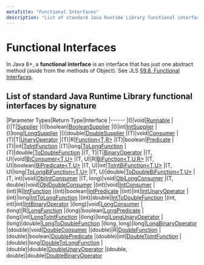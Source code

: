 ```yaml
---
metaTitle: "Functional Interfaces"
description: "List of standard Java Runtime Library functional interfaces by signature"
---
```


# Functional Interfaces


In Java 8+, a **functional interface** is an interface that has just one abstract method (aside from the methods of Object). See JLS [§9.8. Functional Interfaces](https://docs.oracle.com/javase/specs/jls/se8/html/jls-9.html#jls-9.8).



## List of standard Java Runtime Library functional interfaces by signature


|Parameter Types|Return Type|Interface
|------
|()|void|[Runnable](https://docs.oracle.com/javase/8/docs/api/java/lang/Runnable.html)
|()|T|[Supplier](https://docs.oracle.com/javase/8/docs/api/java/util/function/Supplier.html)
|()|boolean|[BooleanSupplier](https://docs.oracle.com/javase/8/docs/api/java/util/function/BooleanSupplier.html)
|()|int|[IntSupplier](https://docs.oracle.com/javase/8/docs/api/java/util/function/IntSupplier.html)
|()|long|[LongSupplier](https://docs.oracle.com/javase/8/docs/api/java/util/function/LongSupplier.html)
|()|double|[DoubleSupplier](https://docs.oracle.com/javase/8/docs/api/java/util/function/DoubleSupplier.html)
|(T)|void|[Consumer<T>](https://docs.oracle.com/javase/8/docs/api/java/util/function/Consumer.html)
|(T)|T|[UnaryOperator<T>](https://docs.oracle.com/javase/8/docs/api/java/util/function/UnaryOperator.html)
|(T)|R|[Function<T,R>](https://docs.oracle.com/javase/8/docs/api/java/util/function/Function.html)
|(T)|boolean|[Predicate<T>](https://docs.oracle.com/javase/8/docs/api/java/util/function/Predicate.html)
|(T)|int|[ToIntFunction<T>](https://docs.oracle.com/javase/8/docs/api/java/util/function/ToIntFunction.html)
|(T)|long|[ToLongFunction<T>](https://docs.oracle.com/javase/8/docs/api/java/util/function/ToLongFunction.html)
|(T)|double|[ToDoubleFunction<T>](https://docs.oracle.com/javase/8/docs/api/java/util/function/ToDoubleFunction.html)
|(T, T)|T|[BinaryOperator<T>](https://docs.oracle.com/javase/8/docs/api/java/util/function/BinaryOperator.html)
|(T, U)|void|[BiConsumer<T,U>](https://docs.oracle.com/javase/8/docs/api/java/util/function/BiConsumer.html)
|(T, U)|R|[BiFunction<T,U,R>](https://docs.oracle.com/javase/8/docs/api/java/util/function/BiFunction.html)
|(T, U)|boolean|[BiPredicate<T,U>](https://docs.oracle.com/javase/8/docs/api/java/util/function/BiPredicate.html)
|(T, U)|int|[ToIntBiFunction<T,U>](https://docs.oracle.com/javase/8/docs/api/java/util/function/ToIntBiFunction.html)
|(T, U)|long|[ToLongBiFunction<T,U>](https://docs.oracle.com/javase/8/docs/api/java/util/function/ToLongBiFunction.html)
|(T, U)|double|[ToDoubleBiFunction<T,U>](https://docs.oracle.com/javase/8/docs/api/java/util/function/ToDoubleBiFunction.html)
|(T, int)|void|[ObjIntConsumer<T>](https://docs.oracle.com/javase/8/docs/api/java/util/function/ObjIntConsumer.html)
|(T, long)|void|[ObjLongConsumer<T>](https://docs.oracle.com/javase/8/docs/api/java/util/function/ObjLongConsumer.html)
|(T, double)|void|[ObjDoubleConsumer<T>](https://docs.oracle.com/javase/8/docs/api/java/util/function/ObjDoubleConsumer.html)
|(int)|void|[IntConsumer](https://docs.oracle.com/javase/8/docs/api/java/util/function/IntConsumer.html)
|(int)|R|[IntFunction<R>](https://docs.oracle.com/javase/8/docs/api/java/util/function/IntFunction.html)
|(int)|boolean|[IntPredicate](https://docs.oracle.com/javase/8/docs/api/java/util/function/IntPredicate.html)
|(int)|int|[IntUnaryOperator](https://docs.oracle.com/javase/8/docs/api/java/util/function/IntUnaryOperator.html)
|(int)|long|[IntToLongFunction](https://docs.oracle.com/javase/8/docs/api/java/util/function/IntToLongFunction.html)
|(int)|double|[IntToDoubleFunction](https://docs.oracle.com/javase/8/docs/api/java/util/function/IntToDoubleFunction.html)
|(int, int)|int|[IntBinaryOperator](https://docs.oracle.com/javase/8/docs/api/java/util/function/IntBinaryOperator.html)
|(long)|void|[LongConsumer](https://docs.oracle.com/javase/8/docs/api/java/util/function/LongConsumer.html)
|(long)|R|[LongFunction<R>](https://docs.oracle.com/javase/8/docs/api/java/util/function/LongFunction.html)
|(long)|boolean|[LongPredicate](https://docs.oracle.com/javase/8/docs/api/java/util/function/LongPredicate.html)
|(long)|int|[LongToIntFunction](https://docs.oracle.com/javase/8/docs/api/java/util/function/LongToIntFunction.html)
|(long)|long|[LongUnaryOperator](https://docs.oracle.com/javase/8/docs/api/java/util/function/LongUnaryOperator.html)
|(long)|double|[LongToDoubleFunction](https://docs.oracle.com/javase/8/docs/api/java/util/function/LongToDoubleFunction.html)
|(long, long)|long|[LongBinaryOperator](https://docs.oracle.com/javase/8/docs/api/java/util/function/LongBinaryOperator.html)
|(double)|void|[DoubleConsumer](https://docs.oracle.com/javase/8/docs/api/java/util/function/DoubleConsumer.html)
|(double)|R|[DoubleFunction<R>](https://docs.oracle.com/javase/8/docs/api/java/util/function/DoubleFunction.html)
|(double)|boolean|[DoublePredicate](https://docs.oracle.com/javase/8/docs/api/java/util/function/DoublePredicate.html)
|(double)|int|[DoubleToIntFunction](https://docs.oracle.com/javase/8/docs/api/java/util/function/DoubleToIntFunction.html)
|(double)|long|[DoubleToLongFunction](https://docs.oracle.com/javase/8/docs/api/java/util/function/DoubleToLongFunction.html)
|(double)|double|[DoubleUnaryOperator](https://docs.oracle.com/javase/8/docs/api/java/util/function/DoubleUnaryOperator.html)
|(double, double)|double|[DoubleBinaryOperator](https://docs.oracle.com/javase/8/docs/api/java/util/function/DoubleBinaryOperator.html)

